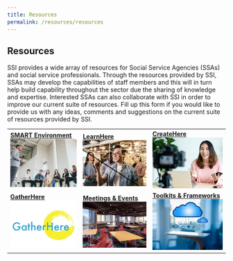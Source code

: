 ```yaml
---
title: Resources
permalink: /resources/resources
---
```


## Resources

SSI provides a wide array of resources for Social Service Agencies (SSAs) and social service professionals. Through the resources provided by SSI, SSAs may develop the capabilities of staff members and this will in turn help build capability throughout the sector due the sharing of knowledge and expertise. Interested SSAs can also collaborate with SSI in order to improve our current suite of resources. Fill up this form if you would like to provide us with any ideas, comments and suggestions on the current suite of resources provided by SSI.

|  |  |  |
|--|--|--|
|**[SMART Environment](/resources/SMART-environment)** <br> [![SMART Environment](/images/resources/mainpage/BlockBooks.jpg)](/resources/SMART-environment)   |**[LearnHere](/resources/learn-here)**[![LearnHere](/images/resources/mainpage/Learnhere.jpg)](/resources/learn-here)   |**[CreateHere](/resources/create-here)**[![CreateHere](/images/resources/mainpage/Createhere.jpg)](/resources/create-here)   |
|**[GatherHere](/resources/gather-here)**[![GatherHere](/images/resources/mainpage/Gatherhere.jpg)](/resources/gather-here)   |**[Meetings & Events](/resources/meetings-events)**[![Meetings & Events](/images/resources/mainpage/Venue.jpg)](/resources/meetings-events)   |**[Toolkits & Frameworks](/resources/toolkits-frameworks)**[![Toolkits & Frameworks](/images/resources/mainpage/Toolkit.jpg)](/resources/toolkits-frameworks)   |

